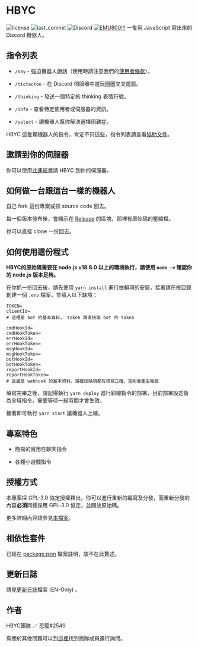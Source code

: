 # HBYC
![license](https://img.shields.io/github/license/dragonyc1002/HBYC?style=for-the-badge)
![last_commit](https://img.shields.io/github/last-commit/dragonyc1002/HBYC?style=for-the-badge)
![Discord](https://img.shields.io/discord/977204156043509780?style=for-the-badge)
[![EMU800!!!](./public/images/banner-EMU800.jpeg)](https://reurl.cc/GxQqdy)
一隻用 JavaScript 寫出來的 Discord 機器人。


## 指令列表
* `/say` - 強迫機器人說話（使用時請注意我們的[使用者條款](./TeamofService-Tw.md)）。

* `/tictactoe` - 在 Discord 伺服器中遊玩圈圈叉叉遊戲。

* `/thinking` - 發送一個特定的 thinking 表情符號。

* `/info` - 查看特定使用者或伺服器的資訊。

* `/select` - 讓機器人幫你解決選擇困難症。

HBYC 這隻爛機器人的指令，肯定不只這些，指令列表請查看[協助文件](./help.md)。

## 邀請到你的伺服器
你可以使用[此連結](https://discord.com/api/oauth2/authorize?client_id=977024737156931675&permissions=1644971949559&scope=bot%20applications.commands)邀請 HBYC 到你的伺服器。

## 如何做一台跟這台一樣的機器人
自己 fork 這份專案或抓 source code 回去。

每一個版本發布後，會顯示在 [Release](https://github.com/HBYC-Team/HBYC/releases) 的區塊，那裡有原始碼的壓縮檔。

也可以直接 clone 一份回去。

## 如何使用這份程式
**HBYC的原始碼需要在 node.js v18.8.0 以上的環境執行，請使用 `node -v` 確認你的 node.js 版本足夠。**

在你抓一份回去後，請先使用 `yarn install` 進行依賴項的安裝，接著請在根目錄創建一個 `.env` 檔案，並填入以下缺項：
```
TOKEN=
clientId=
# 這裡是 bot 的基本資料， token 請直接填 bot 的 token 

cmdHookId=
cmdHookToken=
errHookId=
errHookToken=
msgHookId=
msgHookToken=
botHookId=
botHookToken=
reportHookId=
reportHookToken=
# 這邊是 webhook 的基本資料，請確認缺項都有填寫正確，否則會產生報錯
```

填寫完畢之後，請記得執行 `yarn deploy` 進行斜線指令的部署，目前部署設定皆為全域指令，需要等待一段時間才會生效。

接著即可執行 `yarn start` 讓機器人上線。

## 專案特色
* 簡易的實用性聊天指令

* 各種小遊戲指令

## 授權方式
本專案採 GPL-3.0 協定授權釋出，你可以進行重新的編寫及分發，而重新分發的內容**必須**同樣採用 GPL-3.0 協定，並開放原始碼。

更多詳細內容請參見[本檔案](../LICENSE)。

## 相依性套件
已經在 [package.json](./package.json) 檔案註明，故不在此贅述。

## 更新日誌
請見[更新日誌](../CHANGELOG.md)檔案 (EN-Only) 。

## 作者
HBYC團隊 ／ 恐龍#2549

有關於其他問題可以到[這裡](https://discord.gg/J7X2nWXszp)找到團隊成員進行詢問。